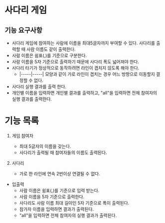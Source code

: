 # 사다리 게임

## 기능 요구사항
* 사다리 게임에 참여하는 사람에 이름을 최대5글자까지 부여할 수 있다. 사다리를 출력할 때 사람 이름도 같이 출력한다.
* 사람 이름은 쉼표(,)를 기준으로 구분한다.
* 사람 이름을 5자 기준으로 출력하기 때문에 사다리 폭도 넓어져야 한다.
* 사다리 타기가 정상적으로 동작하려면 라인이 겹치지 않도록 해야 한다.
    * |-----|-----| 모양과 같이 가로 라인이 겹치는 경우 어느 방향으로 이동할지 결정할 수 없다.
* 사다리 실행 결과를 출력 한다.
* 개인별 이름을 입력하면 개인별 결과를 출력하고, "all"을 입력하면 전체 참여자의 실행 결과를 출력한다.
    
# 기능 목록
1. 게임 참여자
    - 최대 5글자의 이름을 갖는다.
    - 사다리가 출력될 때 참여자들의 이름도 출력된다.

2. 사다리
    - 가로 한 라인에 연속 2번이상 연결될 수 없다.

- 입출력
    - 사람 이름은 쉼표(,)를 기준으로 입력 받는다.
    - 사람 이름을 5자 기준으로 출력한다.
    - 사다리도 사람 이름 최대 길이인 5자 기준으로 폭이 출력된다.
    - 참가자 이름을 입력하면 결과가 출력된다.
    - "all"을 입력하면 전체 참여자의 실행 결과가 출력된다.

